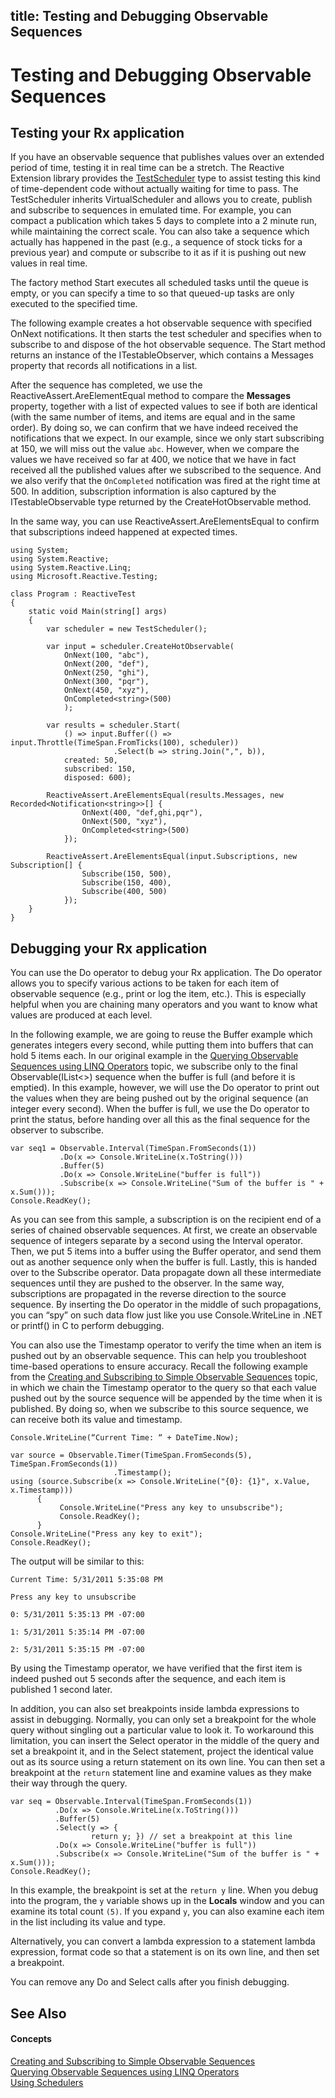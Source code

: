 title: Testing and Debugging Observable Sequences
---
# Testing and Debugging Observable Sequences

## Testing your Rx application

If you have an observable sequence that publishes values over an extended period of time, testing it in real time can be a stretch. The Reactive Extension library provides the [TestScheduler](TestScheduler\TestScheduler.md) type to assist testing this kind of time-dependent code without actually waiting for time to pass. The TestScheduler inherits VirtualScheduler and allows you to create, publish and subscribe to sequences in emulated time. For example, you can compact a publication which takes 5 days to complete into a 2 minute run, while maintaining the correct scale. You can also take a sequence which actually has happened in the past (e.g., a sequence of stock ticks for a previous year) and compute or subscribe to it as if it is pushing out new values in real time.

The factory method Start executes all scheduled tasks until the queue is empty, or you can specify a time to so that queued-up tasks are only executed to the specified time.

The following example creates a hot observable sequence with specified OnNext notifications. It then starts the test scheduler and specifies when to subscribe to and dispose of the hot observable sequence. The Start method returns an instance of the ITestableObserver, which contains a Messages property that records all notifications in a list.

After the sequence has completed, we use the ReactiveAssert.AreElementEqual method to compare the **Messages** property, together with a list of expected values to see if both are identical (with the same number of items, and items are equal and in the same order). By doing so, we can confirm that we have indeed received the notifications that we expect. In our example, since we only start subscribing at 150, we will miss out the value `abc`. However, when we compare the values we have received so far at 400, we notice that we have in fact received all the published values after we subscribed to the sequence. And we also verify that the `OnCompleted` notification was fired at the right time at 500. In addition, subscription information is also captured by the ITestableObservable type returned by the CreateHotObservable method.

In the same way, you can use ReactiveAssert.AreElementsEqual to confirm that subscriptions indeed happened at expected times.

    using System;
    using System.Reactive;
    using System.Reactive.Linq;
    using Microsoft.Reactive.Testing;
    
    class Program : ReactiveTest
    {
        static void Main(string[] args)
        {
            var scheduler = new TestScheduler();
    
            var input = scheduler.CreateHotObservable(
                OnNext(100, "abc"),
                OnNext(200, "def"),
                OnNext(250, "ghi"),
                OnNext(300, "pqr"),
                OnNext(450, "xyz"),
                OnCompleted<string>(500)
                );
    
            var results = scheduler.Start(
                () => input.Buffer(() => input.Throttle(TimeSpan.FromTicks(100), scheduler))
                           .Select(b => string.Join(",", b)),
                created: 50,
                subscribed: 150,
                disposed: 600);
    
            ReactiveAssert.AreElementsEqual(results.Messages, new Recorded<Notification<string>>[] {
                    OnNext(400, "def,ghi,pqr"),
                    OnNext(500, "xyz"),
                    OnCompleted<string>(500)
                });
    
            ReactiveAssert.AreElementsEqual(input.Subscriptions, new Subscription[] {
                    Subscribe(150, 500),
                    Subscribe(150, 400),
                    Subscribe(400, 500)
                });
        }
    }

## Debugging your Rx application

You can use the Do operator to debug your Rx application. The Do operator allows you to specify various actions to be taken for each item of observable sequence (e.g., print or log the item, etc.). This is especially helpful when you are chaining many operators and you want to know what values are produced at each level.

In the following example, we are going to reuse the Buffer example which generates integers every second, while putting them into buffers that can hold 5 items each. In our original example in the [Querying Observable Sequences using LINQ Operators](Querying\Querying.md) topic, we subscribe only to the final Observable(IList\<\>) sequence when the buffer is full (and before it is emptied). In this example, however, we will use the Do operator to print out the values when they are being pushed out by the original sequence (an integer every second). When the buffer is full, we use the Do operator to print the status, before handing over all this as the final sequence for the observer to subscribe.

    var seq1 = Observable.Interval(TimeSpan.FromSeconds(1))
               .Do(x => Console.WriteLine(x.ToString()))
               .Buffer(5)
               .Do(x => Console.WriteLine("buffer is full"))
               .Subscribe(x => Console.WriteLine("Sum of the buffer is " + x.Sum()));
    Console.ReadKey();

As you can see from this sample, a subscription is on the recipient end of a series of chained observable sequences. At first, we create an observable sequence of integers separate by a second using the Interval operator. Then, we put 5 items into a buffer using the Buffer operator, and send them out as another sequence only when the buffer is full. Lastly, this is handed over to the Subscribe operator. Data propagate down all these intermediate sequences until they are pushed to the observer. In the same way, subscriptions are propagated in the reverse direction to the source sequence. By inserting the Do operator in the middle of such propagations, you can “spy” on such data flow just like you use Console.WriteLine in .NET or printf() in C to perform debugging.

You can also use the Timestamp operator to verify the time when an item is pushed out by an observable sequence. This can help you troubleshoot time-based operations to ensure accuracy. Recall the following example from the [Creating and Subscribing to Simple Observable Sequences](Creating\Creating.md) topic, in which we chain the Timestamp operator to the query so that each value pushed out by the source sequence will be appended by the time when it is published. By doing so, when we subscribe to this source sequence, we can receive both its value and timestamp.

    Console.WriteLine(“Current Time: “ + DateTime.Now);
    
    var source = Observable.Timer(TimeSpan.FromSeconds(5), TimeSpan.FromSeconds(1))
                           .Timestamp();
    using (source.Subscribe(x => Console.WriteLine("{0}: {1}", x.Value, x.Timestamp)))
          {
               Console.WriteLine("Press any key to unsubscribe");
               Console.ReadKey();
          }
    Console.WriteLine("Press any key to exit");
    Console.ReadKey();

The output will be similar to this:

    Current Time: 5/31/2011 5:35:08 PM
    
    Press any key to unsubscribe
    
    0: 5/31/2011 5:35:13 PM -07:00
    
    1: 5/31/2011 5:35:14 PM -07:00
    
    2: 5/31/2011 5:35:15 PM -07:00

By using the Timestamp operator, we have verified that the first item is indeed pushed out 5 seconds after the sequence, and each item is published 1 second later.

In addition, you can also set breakpoints inside lambda expressions to assist in debugging. Normally, you can only set a breakpoint for the whole query without singling out a particular value to look it. To workaround this limitation, you can insert the Select operator in the middle of the query and set a breakpoint it, and in the Select statement, project the identical value out as its source using a return statement on its own line. You can then set a breakpoint at the `return` statement line and examine values as they make their way through the query.

    var seq = Observable.Interval(TimeSpan.FromSeconds(1))
              .Do(x => Console.WriteLine(x.ToString()))
              .Buffer(5)
              .Select(y => { 
                      return y; }) // set a breakpoint at this line
              .Do(x => Console.WriteLine("buffer is full"))
              .Subscribe(x => Console.WriteLine("Sum of the buffer is " + x.Sum()));
    Console.ReadKey();

In this example, the breakpoint is set at the `return y` line. When you debug into the program, the `y` variable shows up in the **Locals** window and you can examine its total count `(5)`. If you expand `y`, you can also examine each item in the list including its value and type.

Alternatively, you can convert a lambda expression to a statement lambda expression, format code so that a statement is on its own line, and then set a breakpoint.

You can remove any Do and Select calls after you finish debugging.

## See Also

#### Concepts

[Creating and Subscribing to Simple Observable Sequences](Creating\Creating.md)  
[Querying Observable Sequences using LINQ Operators](Querying\Querying.md)  
[Using Schedulers](Using\Using.md)
